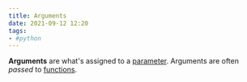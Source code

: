 ```yaml
---
title: Arguments
date: 2021-09-12 12:20
tags:
- #python
---
```


**Arguments** are what's assigned to a
[parameter](20210912121919-parameters.md). Arguments are often _passed_ to
[functions](20210912120056-functions.md).

